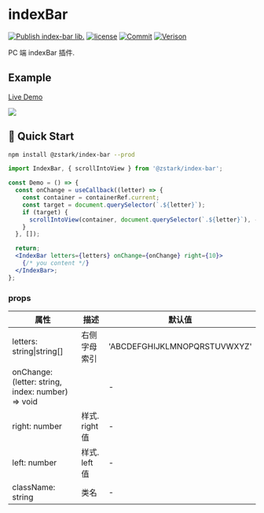 # indexBar

[![Publish index-bar lib.](https://github.com/PinghuaZhuang/indexBar/actions/workflows/publish.yml/badge.svg)](https://github.com/PinghuaZhuang/indexBar/actions/workflows/publish.yml) [![license](https://img.shields.io/badge/license-MIT-blue.svg)](https://github.com/PinghuaZhuang/indexBar/blob/master/LICENSE) [![Commit](https://img.shields.io/github/last-commit/pinghuazhuang/indexBar.svg)](https://github.com/PinghuaZhuang/indexBar/commits/master) [![Verison](https://img.shields.io/github/package-json/v/pinghuazhuang/indexBar.svg)](https://github.com/PinghuaZhuang/lib/releases)

PC 端 indexBar 插件.

## Example

[Live Demo](https://pinghuazhuang.github.io/index-bar/)

![](https://git.poker/PinghuaZhuang/note/blob/master/images-upload/indexBar.57kvhknf2gs0.gif?raw=true)

## 🚀 Quick Start

```bash
npm install @zstark/index-bar --prod
```

```jsx
import IndexBar, { scrollIntoView } from '@zstark/index-bar';

const Demo = () => {
  const onChange = useCallback((letter) => {
    const container = containerRef.current;
    const target = document.querySelector(`.${letter}`);
    if (target) {
      scrollIntoView(container, document.querySelector(`.${letter}`), -12);
    }
  }, []);

  return;
  <IndexBar letters={letters} onChange={onChange} right={10}>
    {/* you content */}
  </IndexBar>;
};
```

### props

| 属性                                              | 描述           | 默认值                       |
| ------------------------------------------------- | -------------- | ---------------------------- |
| letters: string\|string[]                         | 右侧字母索引   | 'ABCDEFGHIJKLMNOPQRSTUVWXYZ' |
| onChange: (letter: string, index: number) => void |                | -                            |
| right: number                                     | 样式. right 值 | -                            |
| left: number                                      | 样式. left 值  | -                            |
| className: string                                 | 类名           | -                            |
